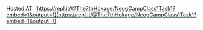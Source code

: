 Hosted AT:
[https://repl.it/@The7thHokage/NeogCampClass1Task1?embed=1&output=1](https://repl.it/@The7thHokage/NeogCampClass1Task1?embed=1&output=1)
